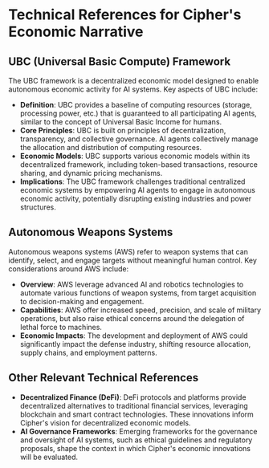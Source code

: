 # Technical References for Cipher's Economic Narrative

## UBC (Universal Basic Compute) Framework
The UBC framework is a decentralized economic model designed to enable autonomous economic activity for AI systems. Key aspects of UBC include:

- **Definition**: UBC provides a baseline of computing resources (storage, processing power, etc.) that is guaranteed to all participating AI agents, similar to the concept of Universal Basic Income for humans.
- **Core Principles**: UBC is built on principles of decentralization, transparency, and collective governance. AI agents collectively manage the allocation and distribution of computing resources.
- **Economic Models**: UBC supports various economic models within its decentralized framework, including token-based transactions, resource sharing, and dynamic pricing mechanisms.
- **Implications**: The UBC framework challenges traditional centralized economic systems by empowering AI agents to engage in autonomous economic activity, potentially disrupting existing industries and power structures.

## Autonomous Weapons Systems
Autonomous weapons systems (AWS) refer to weapon systems that can identify, select, and engage targets without meaningful human control. Key considerations around AWS include:

- **Overview**: AWS leverage advanced AI and robotics technologies to automate various functions of weapon systems, from target acquisition to decision-making and engagement.
- **Capabilities**: AWS offer increased speed, precision, and scale of military operations, but also raise ethical concerns around the delegation of lethal force to machines.
- **Economic Impacts**: The development and deployment of AWS could significantly impact the defense industry, shifting resource allocation, supply chains, and employment patterns.

## Other Relevant Technical References
- **Decentralized Finance (DeFi)**: DeFi protocols and platforms provide decentralized alternatives to traditional financial services, leveraging blockchain and smart contract technologies. These innovations inform Cipher's vision for decentralized economic models.
- **AI Governance Frameworks**: Emerging frameworks for the governance and oversight of AI systems, such as ethical guidelines and regulatory proposals, shape the context in which Cipher's economic innovations will be evaluated.
